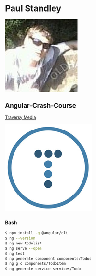 # Paul Standley

![Paul Standley](img/profile.png)

## Angular-Crash-Course

[Traversy Media](https://www.youtube.com/watch?v=Fdf5aTYRW0E)

![Traversy Media](img/bradslogo.jpg)

### Bash

```BASH
$ npm install -g @angular/cli
$ ng --version
$ ng new todolist
$ ng serve --open
$ ng test
$ ng generate component components/Todos
$ ng g c components/TodoItem
$ ng generate service services/Todo
```
